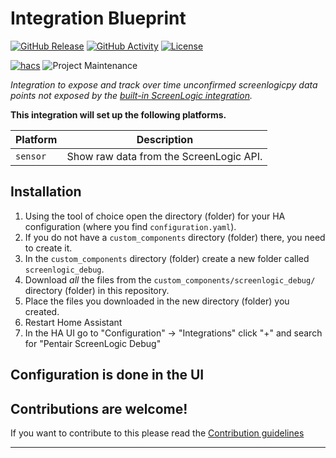 # Integration Blueprint

[![GitHub Release][releases-shield]][releases]
[![GitHub Activity][commits-shield]][commits]
[![License][license-shield]](LICENSE)

[![hacs][hacsbadge]][hacs]
![Project Maintenance][maintenance-shield]

_Integration to expose and track over time unconfirmed screenlogicpy data points not exposed by the [built-in ScreenLogic integration][sl_integration]._

**This integration will set up the following platforms.**

| Platform | Description                             |
| -------- | --------------------------------------- |
| `sensor` | Show raw data from the ScreenLogic API. |

## Installation

1. Using the tool of choice open the directory (folder) for your HA configuration (where you find `configuration.yaml`).
1. If you do not have a `custom_components` directory (folder) there, you need to create it.
1. In the `custom_components` directory (folder) create a new folder called `screenlogic_debug`.
1. Download _all_ the files from the `custom_components/screenlogic_debug/` directory (folder) in this repository.
1. Place the files you downloaded in the new directory (folder) you created.
1. Restart Home Assistant
1. In the HA UI go to "Configuration" -> "Integrations" click "+" and search for "Pentair ScreenLogic Debug"

## Configuration is done in the UI

<!---->

## Contributions are welcome!

If you want to contribute to this please read the [Contribution guidelines](CONTRIBUTING.md)

---

[sl_integration]: https://www.home-assistant.io/integrations/screenlogic/
[buymecoffee]: https://www.buymeacoffee.com/
[buymecoffeebadge]: https://img.shields.io/badge/buy%20me%20a%20coffee-donate-yellow.svg?style=for-the-badge
[commits-shield]: https://img.shields.io/github/commit-activity/m/dieselrabbit/screenlogic-debug?style=for-the-badge
[commits]: https://github.com/dieselrabbit/screenlogic-debug/commits/main
[hacs]: https://github.com/hacs/integration
[hacsbadge]: https://img.shields.io/badge/HACS-Custom-orange.svg?style=for-the-badge
[discord]: https://discord.gg/Qa5fW2R
[discord-shield]: https://img.shields.io/discord/330944238910963714.svg?style=for-the-badge
[exampleimg]: example.png
[forum-shield]: https://img.shields.io/badge/community-forum-brightgreen.svg?style=for-the-badge
[forum]: https://community.home-assistant.io/
[license-shield]: https://img.shields.io/github/license/dieselrabbit/screenlogic-debug?style=for-the-badge
[maintenance-shield]: https://img.shields.io/badge/Maintainer-Kevin%20Worrel%20%40dieselrabbit-blue.svg?style=for-the-badge
[releases-shield]: https://img.shields.io/github/v/release/dieselrabbit/screenlogic-debug?style=for-the-badge
[releases]: https://github.com/dieselrabbit/screenlogic-debug/releases

